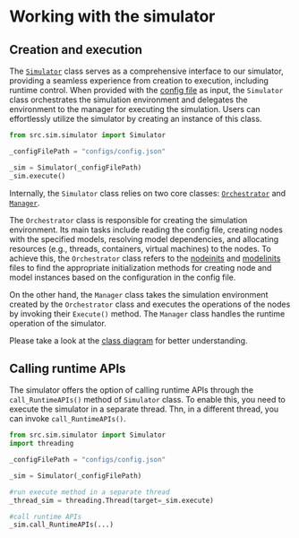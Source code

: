 # Working with the simulator

## Creation and execution 
The [`Simulator`](/src/sim/simulator.py) class serves as a comprehensive interface to our simulator, providing a seamless experience from creation to execution, including runtime control. When provided with the [config file](/configs/README.md) as input, the `Simulator` class orchestrates the simulation environment and delegates the environment to the manager for executing the simulation. Users can effortlessly utilize the simulator by creating an instance of this class.

```Python
from src.sim.simulator import Simulator

_configFilePath = "configs/config.json"

_sim = Simulator(_configFilePath)
_sim.execute()
```

Internally, the `Simulator` class relies on two core classes: [`Orchestrator`](/src/sim/orchestrator.py) and [`Manager`](/src/sim/imanager.py).

The `Orchestrator` class is responsible for creating the simulation environment. Its main tasks include reading the config file, creating nodes with the specified models, resolving model dependencies, and allocating resources (e.g., threads, containers, virtual machines) to the nodes. To achieve this, the `Orchestrator` class refers to the [nodeinits](/src/sim/nodeinits.py) and [modelinits](/src/sim/modelinits.py) files to find the appropriate initialization methods for creating node and model instances based on the configuration in the config file.

On the other hand, the `Manager` class takes the simulation environment created by the `Orchestrator` class and executes the operations of the nodes by invoking their `Execute()` method. The `Manager` class handles the runtime operation of the simulator. 

Please take a look at the [class diagram](/figs/Class_diagram.pdf) for better understanding.

## Calling runtime APIs
The simulator offers the option of calling runtime APIs through the `call_RuntimeAPIs()` method of `Simulator` class. To enable this, you need to execute the simulator in a separate thread. Thn, in a different thread, you can invoke `call_RuntimeAPIs()`.
```Python
from src.sim.simulator import Simulator
import threading

_configFilePath = "configs/config.json"

_sim = Simulator(_configFilePath)

#run execute method in a separate thread
_thread_sim = threading.Thread(target=_sim.execute)

#call runtime APIs
_sim.call_RuntimeAPIs(...)

```